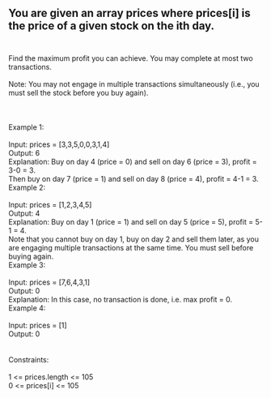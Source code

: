 ## You are given an array prices where prices[i] is the price of a given stock on the ith day. <br> <br> 
Find the maximum profit you can achieve. You may complete at most two transactions. <br> <br> 
Note: You may not engage in multiple transactions simultaneously (i.e., you must sell the stock before you buy again). <br> <br> <br> <br> 
Example 1: <br> <br> 
Input: prices = [3,3,5,0,0,3,1,4] <br> 
Output: 6 <br> 
Explanation: Buy on day 4 (price = 0) and sell on day 6 (price = 3), profit = 3-0 = 3. <br> 
Then buy on day 7 (price = 1) and sell on day 8 (price = 4), profit = 4-1 = 3. <br> 
Example 2: <br> <br> 
Input: prices = [1,2,3,4,5] <br> 
Output: 4 <br> 
Explanation: Buy on day 1 (price = 1) and sell on day 5 (price = 5), profit = 5-1 = 4. <br> 
Note that you cannot buy on day 1, buy on day 2 and sell them later, as you are engaging multiple transactions at the same time. You must sell before buying again. <br> 
Example 3: <br> <br> 
Input: prices = [7,6,4,3,1] <br> 
Output: 0 <br> 
Explanation: In this case, no transaction is done, i.e. max profit = 0. <br> 
Example 4: <br> <br> 
Input: prices = [1] <br> 
Output: 0 <br> <br> <br> 
Constraints: <br> <br> 
1 <= prices.length <= 105 <br> 
0 <= prices[i] <= 105 <br> 
